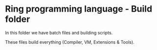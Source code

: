 Ring programming language - Build folder
========================================

In this folder we have batch files and building scripts.

These files build everything (Compiler, VM, Extensions & Tools).